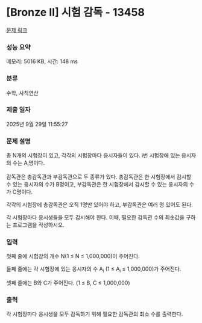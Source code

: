 # [Bronze II] 시험 감독 - 13458 

[문제 링크](https://www.acmicpc.net/problem/13458) 

### 성능 요약

메모리: 5016 KB, 시간: 148 ms

### 분류

수학, 사칙연산

### 제출 일자

2025년 9월 29일 11:55:27

### 문제 설명

<p style="user-select: auto !important;">총 N개의 시험장이 있고, 각각의 시험장마다 응시자들이 있다. i번 시험장에 있는 응시자의 수는 A<sub style="user-select: auto !important;">i</sub>명이다.</p>

<p style="user-select: auto !important;">감독관은 총감독관과 부감독관으로 두 종류가 있다. 총감독관은 한 시험장에서 감시할 수 있는 응시자의 수가 B명이고, 부감독관은 한 시험장에서 감시할 수 있는 응시자의 수가 C명이다.</p>

<p style="user-select: auto !important;">각각의 시험장에 총감독관은 오직 1명만 있어야 하고, 부감독관은 여러 명 있어도 된다.</p>

<p style="user-select: auto !important;">각 시험장마다 응시생들을 모두 감시해야 한다. 이때, 필요한 감독관 수의 최솟값을 구하는 프로그램을 작성하시오.</p>

### 입력 

 <p style="user-select: auto !important;">첫째 줄에 시험장의 개수 N(1 ≤ N ≤ 1,000,000)이 주어진다.</p>

<p style="user-select: auto !important;">둘째 줄에는 각 시험장에 있는 응시자의 수 A<sub style="user-select: auto !important;">i</sub> (1 ≤ A<sub style="user-select: auto !important;">i</sub> ≤ 1,000,000)가 주어진다.</p>

<p style="user-select: auto !important;">셋째 줄에는 B와 C가 주어진다. (1 ≤ B, C ≤ 1,000,000)</p>

### 출력 

 <p style="user-select: auto !important;">각 시험장마다 응시생을 모두 감독하기 위해 필요한 감독관의 최소 수를 출력한다.</p>

